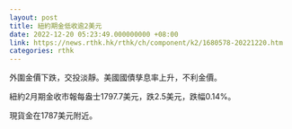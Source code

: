 ```yaml
---
layout: post
title: 紐約期金低收逾2美元
date: 2022-12-20 05:23:49.000000000 +08:00
link: https://news.rthk.hk/rthk/ch/component/k2/1680578-20221220.htm
categories: rthk
---
```


外圍金價下跌，交投淡靜。美國國債孳息率上升，不利金價。

紐約2月期金收市報每盎士1797.7美元，跌2.5美元，跌幅0.14%。

現貨金在1787美元附近。
